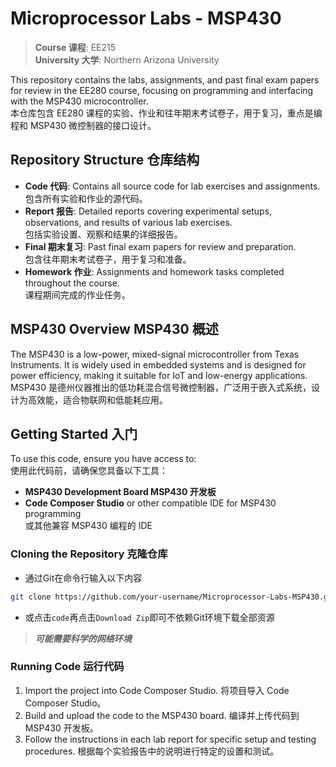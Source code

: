 # Microprocessor Labs - MSP430
> **Course 课程**: EE215  
> **University 大学**: Northern Arizona University 

This repository contains the labs, assignments, and past final exam papers for review in the EE280 course, focusing on programming and interfacing with the MSP430 microcontroller.  
本仓库包含 EE280 课程的实验、作业和往年期末考试卷子，用于复习，重点是编程和 MSP430 微控制器的接口设计。

## Repository Structure 仓库结构
- **Code 代码**: Contains all source code for lab exercises and assignments.  
  包含所有实验和作业的源代码。
- **Report 报告**: Detailed reports covering experimental setups, observations, and results of various lab exercises.  
  包括实验设置、观察和结果的详细报告。
- **Final 期末复习**: Past final exam papers for review and preparation.  
  包含往年期末考试卷子，用于复习和准备。
- **Homework 作业**: Assignments and homework tasks completed throughout the course.  
  课程期间完成的作业任务。

## MSP430 Overview MSP430 概述
The MSP430 is a low-power, mixed-signal microcontroller from Texas Instruments. It is widely used in embedded systems and is designed for power efficiency, making it suitable for IoT and low-energy applications.  
MSP430 是德州仪器推出的低功耗混合信号微控制器，广泛用于嵌入式系统，设计为高效能，适合物联网和低能耗应用。

## Getting Started 入门
To use this code, ensure you have access to:  
使用此代码前，请确保您具备以下工具：
- **MSP430 Development Board MSP430 开发板**
- **Code Composer Studio** or other compatible IDE for MSP430 programming  
  或其他兼容 MSP430 编程的 IDE

### Cloning the Repository 克隆仓库
- 通过Git在命令行输入以下内容
```bash
git clone https://github.com/your-username/Microprocessor-Labs-MSP430.git](https://github.com/Spirulina-Lee/Microprocessor-Labs-MSP430.git
```
- 或点击`code`再点击`Download Zip`即可不依赖Git环境下载全部资源  

> ***可能需要科学的网络环境***

### Running Code 运行代码
1. Import the project into Code Composer Studio.
将项目导入 Code Composer Studio。
2. Build and upload the code to the MSP430 board.
编译并上传代码到 MSP430 开发板。
3. Follow the instructions in each lab report for specific setup and testing procedures.
根据每个实验报告中的说明进行特定的设置和测试。
